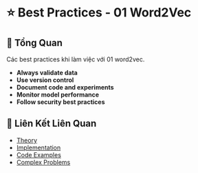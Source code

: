 # ⭐ Best Practices - 01 Word2Vec

## 🎯 Tổng Quan

Các best practices khi làm việc với 01 word2vec.

- **Always validate data**
- **Use version control**
- **Document code and experiments**
- **Monitor model performance**
- **Follow security best practices**

## 🔗 Liên Kết Liên Quan

- [Theory](./THEORY_01_word2vec.md)
- [Implementation](./IMPLEMENTATION_01_word2vec.md)
- [Code Examples](./CODE_EXAMPLES_01_word2vec.md)
- [Complex Problems](./COMPLEX_PROBLEMS.md)
